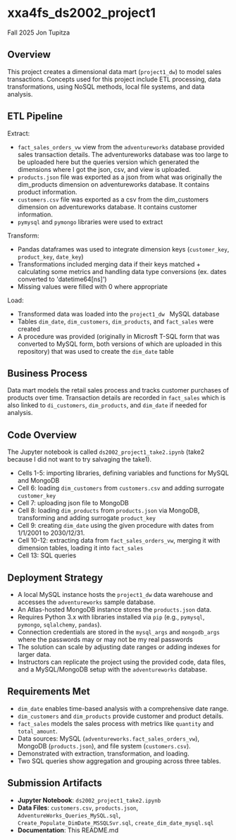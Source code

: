 # xxa4fs_ds2002_project1
Fall 2025 Jon Tupitza

## Overview
This project creates a dimensional data mart (`project1_dw`) to model sales transactions. 
Concepts used for this project include ETL processing, data transformations, using NoSQL methods, local file systems, and data analysis. 

## ETL Pipeline
Extract:
- `fact_sales_orders_vw` view from the `adventureworks` database provided sales transaction details. The adventureworks database was too large to be uploaded here but the queries version which generated the dimensions where I got the json, csv, and view is uploaded. 
- `products.json` file was exported as a json from what was originally the dim_products dimension on adventureworks database. It contains product information.
- `customers.csv` file was exported as a csv from the dim_customers dimension on adventureworks database. It contains customer information.
- `pymysql` and `pymongo` libraries were used to extract

Transform:
- Pandas dataframes was used to integrate dimension keys (`customer_key`, `product_key`, `date_key`)
- Transformations included merging data if their keys matched + calculating some metrics and handling data type conversions (ex. dates converted to 'datetime64[ns]')
- Missing values were filled with 0 where appropriate

Load:
- Transformed data was loaded into the `project1_dw ` MySQL database
- Tables `dim_date`, `dim_customers`, `dim_products`, and `fact_sales` were created
- A procedure was provided (originally in Microsft T-SQL form that was converted to MySQL form, both versions of which are uploaded in this repository) that was used to create the `dim_date` table

## Business Process
Data mart models the retail sales process and tracks customer purchases of products over time. 
Transaction details are recorded in `fact_sales` which is also linked to `di_customers`, `dim_products`, and `dim_date` if needed for analysis.

## Code Overview
The Jupyter notebook is called `ds2002_project1_take2.ipynb` (take2 because I did not want to try salvaging the take1). 
- Cells 1-5: importing libraries, defining variables and functions for MySQL and MongoDB
- Cell 6: loading `dim_customers` from `customers.csv` and adding surrogate `customer_key`
- Cell 7: uploading json file to MongoDB
- Cell 8: loading `dim_products` from `products.json` via MongoDB, transforming and adding surrogate `product_key`
- Cell 9: creating `dim_date` using the given procedure with dates from 1/1/2001 to 2030/12/31.
- Cell 10-12: extracting data from `fact_sales_orders_vw`, merging it with dimension tables, loading it into `fact_sales`
- Cell 13: SQL queries

## Deployment Strategy
- A local MySQL instance hosts the `project1_dw` data warehouse and accesses the `adventureworks` sample database.
- An Atlas-hosted MongoDB instance stores the `products.json` data.
- Requires Python 3.x with libraries installed via `pip` (e.g., `pymysql`, `pymongo`, `sqlalchemy`, `pandas`).
- Connection credentials are stored in the `mysql_args` and `mongodb_args` where the passwords may or may not be my real passwords
- The solution can scale by adjusting date ranges or adding indexes for larger data.
- Instructors can replicate the project using the provided code, data files, and a MySQL/MongoDB setup with the `adventureworks` database.

## Requirements Met
- `dim_date` enables time-based analysis with a comprehensive date range.
- `dim_customers` and `dim_products` provide customer and product details.
- `fact_sales` models the sales process with metrics like `quantity` and `total_amount`.
- Data sources: MySQL (`adventureworks.fact_sales_orders_vw`), MongoDB (`products.json`), and file system (`customers.csv`).
- Demonstrated with extraction, transformation, and loading.
- Two SQL queries show aggregation and grouping across three tables.

## Submission Artifacts
- **Jupyter Notebook**: `ds2002_project1_take2.ipynb`
- **Data Files**: `customers.csv`, `products.json`, `AdventureWorks_Queries_MySQL.sql`, `Create_Populate_DimDate_MSSQLSvr.sql`, `create_dim_date_mysql.sql`
- **Documentation**: This README.md
